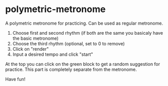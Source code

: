 # polymetric-metronome

A polymetric metronome for practicing. Can be used as regular metronome.

1. Choose first and second rhythm (if both are the same you basicaly have the basic metronome)
2. Choose the third rhythm (optional, set to 0 to remove)
3. Click on "render"
4. Input a desired tempo and click "start"

At the top you can click on the green block to get a random suggestion for practice.
This part is completely separate from the metronome.

Have fun!
